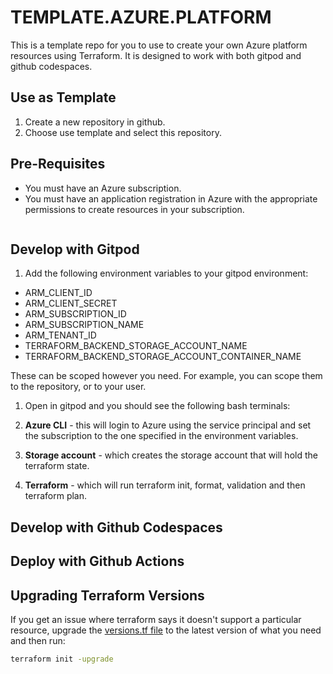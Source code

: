 # TEMPLATE.AZURE.PLATFORM

This is a template repo for you to use to create your own Azure platform resources using Terraform. It is designed to work with both gitpod and github codespaces.

## Use as Template

1. Create a new repository in github.
2. Choose use template and select this repository.

## Pre-Requisites

* You must have an Azure subscription.
* You must have an application registration in Azure with the appropriate permissions to create resources in your subscription.

```bash

```

## Develop with Gitpod

1. Add the following environment variables to your gitpod environment:

* ARM_CLIENT_ID
* ARM_CLIENT_SECRET
* ARM_SUBSCRIPTION_ID
* ARM_SUBSCRIPTION_NAME
* ARM_TENANT_ID
* TERRAFORM_BACKEND_STORAGE_ACCOUNT_NAME
* TERRAFORM_BACKEND_STORAGE_ACCOUNT_CONTAINER_NAME

These can be scoped however you need. For example, you can scope them to the repository, or to your user.

1. Open in gitpod and you should see the following bash terminals:

1. **Azure CLI** - this will login to Azure using the service principal and set the subscription to the one specified in the environment variables.
2. **Storage account** - which creates the storage account that will hold the terraform state.
3. **Terraform** - which will run terraform init, format, validation and then terraform plan.

## Develop with Github Codespaces

## Deploy with Github Actions


## Upgrading Terraform Versions

If you get an issue where terraform says it doesn't support a particular resource, upgrade the [versions.tf file](./terraform/versions.tf) to the latest version of what you need and then run: 

```bash
terraform init -upgrade
```
